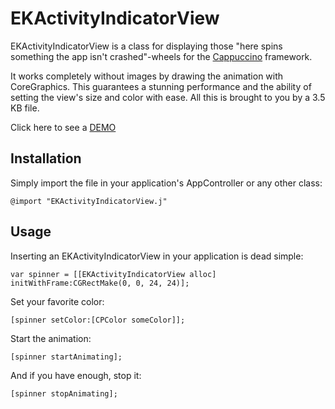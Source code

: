 EKActivityIndicatorView
==========

EKActivityIndicatorView is a class for displaying those "here spins something the app isn't crashed"-wheels for the [Cappuccino](http://www.cappuccino.org) framework.

It works completely without images by drawing the animation with CoreGraphics. This guarantees a stunning performance and the ability of setting the view's size and color with ease. All this is brought to you by a 3.5 KB file.

Click here to see a [DEMO](http://elias.klughammer.com/EKActivityIndicatorView/)


## Installation

Simply import the file in your application's AppController or any other class:

	@import "EKActivityIndicatorView.j"


## Usage

Inserting an EKActivityIndicatorView in your application is dead simple:

	var spinner = [[EKActivityIndicatorView alloc] initWithFrame:CGRectMake(0, 0, 24, 24)];
	
Set your favorite color:
	
	[spinner setColor:[CPColor someColor]];

Start the animation:

	[spinner startAnimating];

And if you have enough, stop it:

	[spinner stopAnimating];


